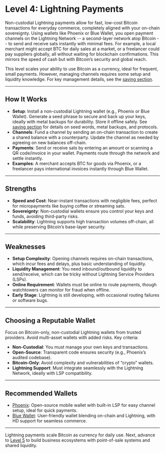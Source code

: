 # Level 4: Lightning Payments

Non-custodial Lightning payments allow for fast, low-cost Bitcoin transactions for everyday commerce, completely aligned with your on-chain sovereignty. Using wallets like Phoenix or Blue Wallet, you open payment channels on the Lightning Network -- a second-layer network atop Bitcoin -- to send and receive sats instantly with minimal fees. For example, a local merchant might accept BTC for daily sales at a market, or a freelancer could pay suppliers globally, all without waiting for blockchain confirmations. This mirrors the speed of cash but with Bitcoin’s security and global reach.

This level scales your ability to use Bitcoin as a currency, ideal for frequent, small payments. However, managing channels requires some setup and liquidity knowledge. For key management details, see the [saving section](../../saving/).




---

## How It Works

- **Setup**: Install a non-custodial Lightning wallet (e.g., Phoenix or Blue Wallet). Generate a seed phrase to secure and back up your keys, ideally with metal backups for durability. Store it offline safely. See [saving section](../../saving/) for details on seed words, metal backups, and protocols.
- **Channels**: Fund a channel by sending an on-chain transaction to create a shared balance with a counterparty. Update the channel as needed by agreeing on new balances off-chain.
- **Payments**: Send or receive sats by entering an amount or scanning a QR code/invoice in your wallet. Payments route through the network and settle instantly.
- **Examples**: A merchant accepts BTC for goods via Phoenix, or a freelancer pays international invoices instantly through Blue Wallet.




---

## Strengths

- **Speed and Cost**: Near-instant transactions with negligible fees, perfect for micropayments like buying coffee or streaming sats.
- **Sovereignty**: Non-custodial wallets ensure you control your keys and funds, avoiding third-party risks.
- **Scalability**: Lightning supports high transaction volumes off-chain, all while preserving Bitcoin’s base-layer security.



---

## Weaknesses

- **Setup Complexity**: Opening channels requires on-chain transactions, which incur fees and delays, plus basic understanding of liquidity.
- **Liquidity Management**: You need inbound/outbound liquidity to send/receive, which can be tricky without Lightning Service Providers (LSPs).
- **Online Requirement**: Wallets must be online to route payments, though watchtowers can monitor for fraud when offline.
- **Early Stage**: Lightning is still developing, with occasional routing failures or software bugs.




---

## Choosing a Reputable Wallet

Focus on Bitcoin-only, non-custodial Lightning wallets from trusted providers. Avoid multi-asset wallets with added risks. Key criteria:

- **Non-Custodial**: You must manage your own keys and transactions.
- **Open-Source**: Transparent code ensures security (e.g., Phoenix’s audited codebase).
- **Bitcoin-Only**: Avoid complexity and vulnerabilities of “crypto” wallets.
- **Lightning Support**: Must integrate seamlessly with the Lightning Network, ideally with LSP compatibility.



---

## Recommended Wallets

- [Phoenix](https://phoenix.acinq.co/): Open-source mobile wallet with built-in LSP for easy channel setup, ideal for quick payments.
- [Blue Wallet](https://bluewallet.io/): User-friendly wallet blending on-chain and Lightning, with HD support for seamless commerce.



---

Lightning payments scale Bitcoin as currency for daily use. Next, advance to [Level 5](level-5.md) to build business ecosystems with point-of-sale systems and shared liquidity.




